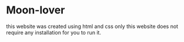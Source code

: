 # Moon-lover
this website was created using html and css only
this website does not require any installation for you to run it.


